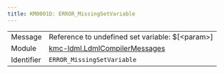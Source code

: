 ```yaml
---
title: KM0001D: ERROR_MissingSetVariable
---
```


|            |           |
|------------|---------- |
| Message    | Reference to undefined set variable: $\[&lt;param&gt;\] |
| Module     | [kmc-ldml.LdmlCompilerMessages](kmc-ldml.ldmlcompilermessages) |
| Identifier | `ERROR_MissingSetVariable` |


